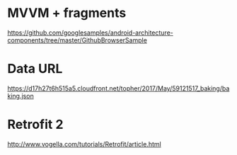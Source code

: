 # MVVM + fragments
https://github.com/googlesamples/android-architecture-components/tree/master/GithubBrowserSample

# Data URL
https://d17h27t6h515a5.cloudfront.net/topher/2017/May/59121517_baking/baking.json

# Retrofit 2 
http://www.vogella.com/tutorials/Retrofit/article.html
